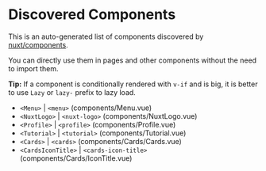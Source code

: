 # Discovered Components

This is an auto-generated list of components discovered by [nuxt/components](https://github.com/nuxt/components).

You can directly use them in pages and other components without the need to import them.

**Tip:** If a component is conditionally rendered with `v-if` and is big, it is better to use `Lazy` or `lazy-` prefix to lazy load.

- `<Menu>` | `<menu>` (components/Menu.vue)
- `<NuxtLogo>` | `<nuxt-logo>` (components/NuxtLogo.vue)
- `<Profile>` | `<profile>` (components/Profile.vue)
- `<Tutorial>` | `<tutorial>` (components/Tutorial.vue)
- `<Cards>` | `<cards>` (components/Cards/Cards.vue)
- `<CardsIconTitle>` | `<cards-icon-title>` (components/Cards/IconTitle.vue)
